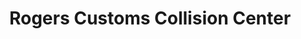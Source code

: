 ---
title: "Rogers Customs Collision Center"
url: /elkton/rogers-customs-collision-center/
shop: car repair
---